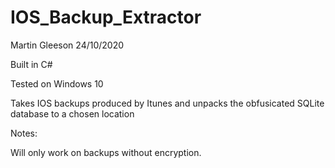# IOS_Backup_Extractor
Martin Gleeson 24/10/2020

Built in C#

Tested on Windows 10

Takes IOS backups produced by Itunes and unpacks the obfusicated SQLite database to a chosen location

Notes:

Will only work on backups without encryption. 
